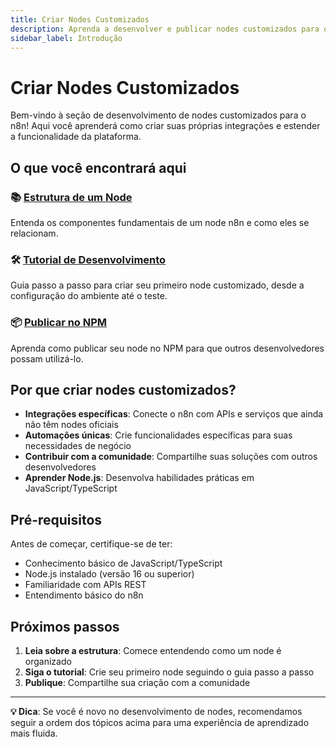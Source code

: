 ```yaml
---
title: Criar Nodes Customizados
description: Aprenda a desenvolver e publicar nodes customizados para o n8n
sidebar_label: Introdução
---
```


# Criar Nodes Customizados

Bem-vindo à seção de desenvolvimento de nodes customizados para o n8n! Aqui você aprenderá como criar suas próprias integrações e estender a funcionalidade da plataforma.

## O que você encontrará aqui

### 📚 [Estrutura de um Node](./estrutura-node)
Entenda os componentes fundamentais de um node n8n e como eles se relacionam.

### 🛠️ [Tutorial de Desenvolvimento](./tutorial-desenvolvimento)
Guia passo a passo para criar seu primeiro node customizado, desde a configuração do ambiente até o teste.

### 📦 [Publicar no NPM](./publicar-npm)
Aprenda como publicar seu node no NPM para que outros desenvolvedores possam utilizá-lo.

## Por que criar nodes customizados?

- **Integrações específicas**: Conecte o n8n com APIs e serviços que ainda não têm nodes oficiais
- **Automações únicas**: Crie funcionalidades específicas para suas necessidades de negócio
- **Contribuir com a comunidade**: Compartilhe suas soluções com outros desenvolvedores
- **Aprender Node.js**: Desenvolva habilidades práticas em JavaScript/TypeScript

## Pré-requisitos

Antes de começar, certifique-se de ter:

- Conhecimento básico de JavaScript/TypeScript
- Node.js instalado (versão 16 ou superior)
- Familiaridade com APIs REST
- Entendimento básico do n8n

## Próximos passos

1. **Leia sobre a estrutura**: Comece entendendo como um node é organizado
2. **Siga o tutorial**: Crie seu primeiro node seguindo o guia passo a passo
3. **Publique**: Compartilhe sua criação com a comunidade

---

**💡 Dica**: Se você é novo no desenvolvimento de nodes, recomendamos seguir a ordem dos tópicos acima para uma experiência de aprendizado mais fluida. 
